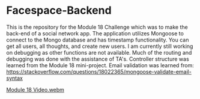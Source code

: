 # Facespace-Backend

This is the repository for the Module 18 Challenge which was to make the back-end of a social network app.
The application utilizes Mongoose to connect to the Mongo database and has timestamp functionality.
You can get all users, all thoughts, and create new users. I am currently still working on debugging as other functions are not available.
Much of the routing and debugging was done with the assistance of TA's. Controller structure was learned from the Module 18 mini-project. Email validation was learned from:
https://stackoverflow.com/questions/18022365/mongoose-validate-email-syntax



[Module 18 Video.webm](https://github.com/james661/Facespace-Backend/assets/131474339/7dc20cf4-07e1-42cb-86b8-7bb60ce8bd7a)
